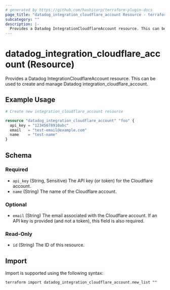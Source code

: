 ```yaml
---
# generated by https://github.com/hashicorp/terraform-plugin-docs
page_title: "datadog_integration_cloudflare_account Resource - terraform-provider-datadog"
subcategory: ""
description: |-
  Provides a Datadog IntegrationCloudflareAccount resource. This can be used to create and manage Datadog integrationcloudflareaccount.
---
```


# datadog_integration_cloudflare_account (Resource)

Provides a Datadog IntegrationCloudflareAccount resource. This can be used to create and manage Datadog integration_cloudflare_account.

## Example Usage

```terraform
# Create new integration_cloudflare_account resource

resource "datadog_integration_cloudflare_account" "foo" {
  api_key = "12345678910abc"
  email   = "test-email@example.com"
  name    = "test-name"
}
```

<!-- schema generated by tfplugindocs -->
## Schema

### Required

- `api_key` (String, Sensitive) The API key (or token) for the Cloudflare account.
- `name` (String) The name of the Cloudflare account.

### Optional

- `email` (String) The email associated with the Cloudflare account. If an API key is provided (and not a token), this field is also required.

### Read-Only

- `id` (String) The ID of this resource.

## Import

Import is supported using the following syntax:

```shell
terraform import datadog_integration_cloudflare_account.new_list ""
```
